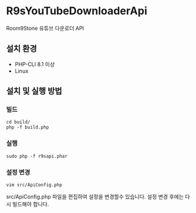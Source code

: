 # R9sYouTubeDownloaderApi

Room9Stone 유튜브 다운로더 API

## 설치 환경
- PHP-CLI 8.1 이상
- Linux

## 설치 및 실행 방법

### 빌드

```shell
cd build/
php -f build.php
```

### 실행
```shell
sudo php -f r9sapi.phar
```

### 설정 변경

```shell
vim src/ApiConfig.php
```

src/ApiConfig.php 파일을 편집하여 설정을 변경할수 있습니다.
설정 변경 후에는 다시 빌드해야 합니다.
